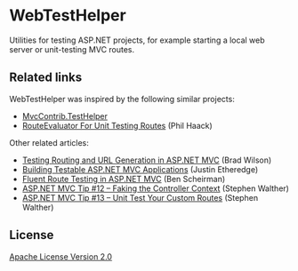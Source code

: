 # WebTestHelper

Utilities for testing ASP.NET projects, for example starting a local web server or unit-testing MVC routes.

## Related links

WebTestHelper was inspired by the following similar projects:

* [MvcContrib.TestHelper](http://mvccontrib.codeplex.com/wikipage?title=TestHelper)
* [RouteEvaluator For Unit Testing Routes](http://haacked.com/archive/2008/05/05/routeevaluator-for-unit-testing-routes.aspx) (Phil Haack)

Other related articles:

* [Testing Routing and URL Generation in ASP.NET MVC](http://bradwilson.typepad.com/blog/2010/07/testing-routing-and-url-generation-in-aspnet-mvc.html) (Brad Wilson)
* [Building Testable ASP.NET MVC Applications](http://msdn.microsoft.com/en-us/magazine/dd942838.aspx#id0420082) (Justin Etheredge)
* [Fluent Route Testing in ASP.NET MVC](http://benscheirman.com/2008/11/fluent-route-testing-in-asp-net-mvc) (Ben Scheirman)
* [ASP.NET MVC Tip #12 – Faking the Controller Context](http://stephenwalther.com/archive/2008/07/01/asp-net-mvc-tip-12-faking-the-controller-context.aspx) (Stephen Walther)
* [ASP.NET MVC Tip #13 – Unit Test Your Custom Routes](http://stephenwalther.com/archive/2008/07/02/asp-net-mvc-tip-13-unit-test-your-custom-routes.aspx) (Stephen Walther)

## License

[Apache License Version 2.0](http://www.apache.org/licenses/LICENSE-2.0.txt)
